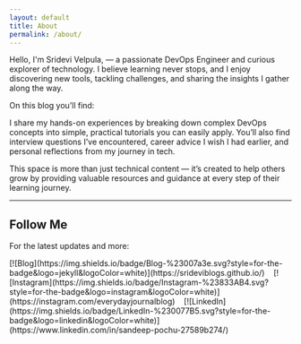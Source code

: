 ```yaml
---
layout: default
title: About
permalink: /about/
---
```


Hello, I'm Sridevi Velpula, — a passionate DevOps Engineer and curious explorer of technology. I believe learning never stops, and I enjoy discovering new tools, tackling challenges, and sharing the insights I gather along the way.

On this blog you’ll find:

I share my hands-on experiences by breaking down complex DevOps concepts into simple, practical tutorials you can easily apply. You’ll also find interview questions I’ve encountered, career advice I wish I had earlier, and personal reflections from my journey in tech.

This space is more than just technical content — it’s created to help others grow by providing valuable resources and guidance at every step of their learning journey.

---

## Follow Me

For the latest updates and more:

<div class="social-badges">
  [![Blog](https://img.shields.io/badge/Blog-%23007a3e.svg?style=for-the-badge&logo=jekyll&logoColor=white)](https://srideviblogs.github.io/)
  &nbsp;&nbsp;
  [![Instagram](https://img.shields.io/badge/Instagram-%23833AB4.svg?style=for-the-badge&logo=instagram&logoColor=white)](https://instagram.com/everydayjournalblog)
  &nbsp;&nbsp;
  [![LinkedIn](https://img.shields.io/badge/LinkedIn-%230077B5.svg?style=for-the-badge&logo=linkedin&logoColor=white)](https://www.linkedin.com/in/sandeep-pochu-27589b274/)
</div>

